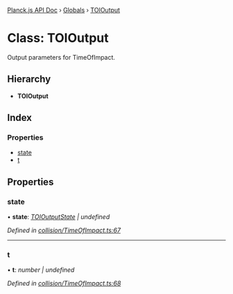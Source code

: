 [Planck.js API Doc](../README.md) › [Globals](../globals.md) › [TOIOutput](toioutput.md)

# Class: TOIOutput

Output parameters for TimeOfImpact.

## Hierarchy

* **TOIOutput**

## Index

### Properties

* [state](toioutput.md#state)
* [t](toioutput.md#t)

## Properties

###  state

• **state**: *[TOIOutputState](../enums/toioutputstate.md) | undefined*

*Defined in [collision/TimeOfImpact.ts:67](https://github.com/shakiba/planck.js/blob/8127f05/src/collision/TimeOfImpact.ts#L67)*

___

###  t

• **t**: *number | undefined*

*Defined in [collision/TimeOfImpact.ts:68](https://github.com/shakiba/planck.js/blob/8127f05/src/collision/TimeOfImpact.ts#L68)*
